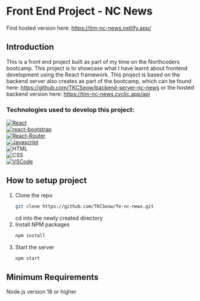 # Front End Project - NC News

Find hosted version here: https://tim-nc-news.netlify.app/

## Introduction

This is a front end project built as part of my time on the Northcoders bootcamp. This project is to showcase what I have learnt about frontend development using the React framework.
This project is based on the backend server also creates as part of the bootcamp, which can be found here: https://github.com/TKCSeow/backend-server-nc-news
or the hosted backend version here: https://tim-nc-news.cyclic.app/api

### Technologies used to develop this project:

[![React]][React-url]
<br> [![react-bootstrap]][react-bootstrap-url]
<br> [![React-Router]][React-Router-url]
<br> [![Javascript]][Javascript-url]
<br> ![HTML]
<br> ![CSS]
<br> [![VSCode]][VSCode-url]

## How to setup project

1. Clone the repo
   ```sh
   git clone https://github.com/TKCSeow/fe-nc-news.git
   ```
    cd into the newly created directory
    <br>
2. Install NPM packages
   ```sh
   npm install
   ```
3. Start the server
   ```sh
   npm start
   ```

## Minimum Requirements

<p>Node.js version 18 or higher</p>

[React-url]: https://reactjs.org/
[React]: https://img.shields.io/badge/React-20232A?style=for-the-badge&logo=react&logoColor=61DAFB
[Javascript-url]: https://www.javascript.com/
[Javascript]: https://img.shields.io/badge/JavaScript-F7DF1E?style=for-the-badge&logo=javascript&logoColor=black
[react-bootstrap-url]: https://react-bootstrap.github.io/
[react-bootstrap]: https://img.shields.io/badge/Bootstrap-563D7C?style=for-the-badge&logo=bootstrap&logoColor=white
[HTML]: https://img.shields.io/badge/HTML5-E34F26?style=for-the-badge&logo=html5&logoColor=white
[CSS]: https://img.shields.io/badge/CSS3-1572B6?style=for-the-badge&logo=css3&logoColor=white
[React-Router-url]: https://reactrouter.com/en/main
[React-Router]: https://img.shields.io/badge/React_Router-CA4245?style=for-the-badge&logo=react-router&logoColor=white
[VSCode-url]: https://code.visualstudio.com/
[VSCode]: 	https://img.shields.io/badge/Visual_Studio_Code-0078D4?style=for-the-badge&logo=visual%20studio%20code&logoColor=white
